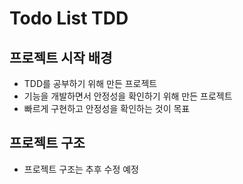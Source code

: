 # Todo List TDD

## 프로젝트 시작 배경

- TDD를 공부하기 위해 만든 프로젝트
- 기능을 개발하면서 안정성을 확인하기 위해 만든 프로젝트
- 빠르게 구현하고 안정성을 확인하는 것이 목표

## 프로젝트 구조

- 프로젝트 구조는 추후 수정 예정
